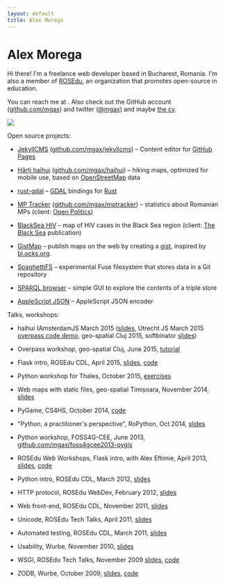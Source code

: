 ```yaml
---
layout: default
title: Alex Morega
---
```

# Alex Morega

Hi there! I'm a freelance web developer based in Bucharest,
Romania. I'm also a member of [ROSEdu](http://rosedu.org/),
an organization that promotes open-source in education.

You can reach me at <span id='the_contact'></span>. Also check out the GitHub
account ([github.com/mgax](https://github.com/mgax/)) and twitter
([@mgax](https://twitter.com/mgax)) and maybe [the cv](cv.html).


![](https://secure.gravatar.com/avatar/3cedacd1954b723b4f88ea7e3675bc40?s=200)


Open source projects:

* [JekyllCMS](http://jekyllcms.grep.ro)
  ([github.com/mgax/jekyllcms](https://github.com/mgax/jekyllcms)) – Content
  editor for [GitHub Pages](https://pages.github.com/)

* [Hărți haihui](http://haihui.grep.ro)
  ([github.com/mgax/haihui](https://github.com/mgax/haihui)) – hiking maps,
  optimized for mobile use, based on
  [OpenStreetMap](http://www.openstreetmap.org/) data

* [rust-gdal](https://github.com/georust/rust-gdal) – [GDAL](http://gdal.org/)
  bindings for [Rust](http://www.rust-lang.org/)

* [MP Tracker](http://parlament.openpolitics.ro)
  ([github.com/mgax/mptracker](https://github.com/mgax/mptracker)) – statistics
  about Romanian MPs (client: [Open Politics](http://www.openpolitics.ro))

* [BlackSea HIV](http://mgax.github.io/blacksea-hiv/map.html) – map of HIV
  cases in the Black Sea region (client: [The Black Sea](http://theblacksea.eu)
  publication)

* [GistMap](https://github.com/mgax/gistmap/wiki) – publish maps on the web by
  creating a [gist](https://gist.github.com), inspired by
  [bl.ocks.org](http://bl.ocks.org).

* [SpaghettiFS](https://github.com/mgax/SpaghettiFS) – experimental Fuse
  filesystem that stores data in a Git repository

* [SPARQL browser](https://github.com/mgax/sparql-browser) – simple GUI to
  explore the contents of a triple store

* [AppleScript JSON](https://github.com/mgax/applescript-json) – AppleScript
  JSON encoder

Talks, workshops:

* haihui (AmsterdamJS March 2015 ([slides](http://grep.ro/quickpub/amsterdamjs-haihui/haihui.pdf), Utrecht JS March 2015 [overpass code demo](https://github.com/mgax/utrechtjs-map), geo-spatial Cluj 2015, softbinator [slides](http://grep.ro/quickpub/softbinator-haihui/slides.pdf))

* Overpass workshop, geo-spatial Cluj, June 2015, [tutorial](https://github.com/mgax/workshop-geocj2015-overpass/blob/master/README.md)

* Flask intro, ROSEdu CDL, April 2015, [slides](http://grep.ro/quickpub/cdl-flask-2015/flask.pdf), [code](https://github.com/mgax/workshop-cdl2015-flask)

* Python workshop for Thales, October 2015, [exercises](https://github.com/mgax/workshop-2014-10)

* Web maps with static files, geo-spatial Timișoara, November 2014, [slides](http://grep.ro/quickpub/geospatial-timisoara/geospatial-2014-timisoara.pdf)

* PyGame, CS4HS, October 2014, [code](https://github.com/mgax/cs4hs-pygame)

* "Python, a practitioner's perspective", RoPython, Oct 2014, [slides](http://grep.ro/quickpub/ropython-2014/ropython.pdf)

* Python workshop, FOSS4G-CEE, June 2013, [github.com/mgax/foss4gcee2013-pygis](https://github.com/mgax/foss4gcee2013-pygis)

* ROSEdu Web Workshops, Flask intro, with Alex Eftimie, April 2013, [slides](https://docs.google.com/presentation/d/1Rv_iDDSm_aA8uQd5oVVL5VCWPncMzSXjhsfsmf4LONg/edit#slide=id.p), [code](https://github.com/mgax/minitwitter)

* Python intro, ROSEdu CDL, March 2012, [slides](http://grep.ro/quickpub/cdl-python-2012/code/)

* HTTP protocol, ROSEdu WebDev, February 2012, [slides](http://grep.ro/quickpub/webdev-http/slides/slides.html)

* Web front-end, ROSEdu CDL, November 2011, [slides](http://grep.ro/quickpub/cdl-web-frontend/slides.html)

* Unicode, ROSEdu Tech Talks, April 2011, [slides](http://grep.ro/quickpub/rtt-unicode/unicode.pdf)

* Automated testing, ROSEdu CDL, March 2011, [slides](http://grep.ro/quickpub/cdl-testing/slides/testing.pdf)

* Usability, Wurbe, November 2010, [slides](http://grep.ro/quickpub/wurbe-usability/)

* WSGI, ROSEdu Tech Talks, November 2009 [slides](http://grep.ro/quickpub/rtt-wsgi/slides/slides.pdf), [code](http://grep.ro/quickpub/rtt-wsgi/demo/)

* ZODB, Wurbe, October 2009, [slides](http://grep.ro/quickpub/wurbe25/slides/slides.pdf), [code](http://grep.ro/quickpub/wurbe25/demo/)



<script>
  (function() {
    var m = ['x@gr', '.ro', 'ale', 'ep', 'lto', 'mai'];
    var a = m[2] + m[0] + m[3] + m[1];
    var span = document.getElementById('the_contact');
    span.innerHTML = '<a href="'+m[5]+m[4]+':'+a+'">'+a+'</a>';
  })();
</script>
